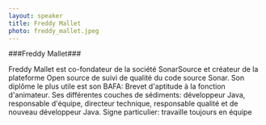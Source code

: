 ```yaml
---
layout: speaker
title: Freddy Mallet
photo: freddy_mallet.jpeg
---
```


###Freddy Mallet###

Freddy Mallet est co-fondateur de la société SonarSource et créateur de la plateforme Open source de suivi de qualité du code source Sonar.
Son diplôme le plus utile est son BAFA: Brevet d'aptitude à la fonction d'animateur.
Ses différentes couches de sédiments: développeur Java, responsable d'équipe, directeur technique, responsable qualité et de nouveau développeur Java.
Signe particulier: travaille toujours en équipe
